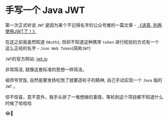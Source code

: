# 手写一个 Java JWT


第一次正式听说 `JWT` 是因为某个不记得名字的公众号推的一篇文章 - [《讲真, 别再使用JWT了！》](https://www.jianshu.com/p/af8360b83a9f)


在这之前我虽然知道 `OAuth2`, 但却不知道这种携带 `token` 进行校验的方式有一个这么正经的名字 - `Json Web Token`(简称`JWT`)


`JWT`的官方网站: [jwt.io](https://jwt.io/)


非常简洁, 就像这套标准的思想一样简洁。


祖师爷赏饭, 自然是要发扬吃饱了就要造轮子的精神, 自己手动实现一个 `Java` 版的 `JWT` 。


惊不惊喜，意不意外，我手头排了一堆想做的事情，等轮到这个项目都不知道什么时候了哈哈哈

😂🔫